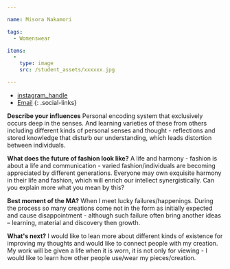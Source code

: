 ```yaml
---

name: Misora Nakamori

tags:
  - Womenswear

items:
  -
    type: image
    src: /student_assets/xxxxxx.jpg

---
```


* [instagram_handle](https://www.instagram.com/__misora__/)
* [Email](mailto:misora.nakamori@network.rca.ac.uk)
{: .social-links}

**Describe your influences**
Personal encoding system that exclusively occurs deep in the senses. And learning varieties of these from others including different kinds of personal senses and thought - reflections and stored knowledge that disturb our understanding, which leads distortion between individuals.

**What does the future of fashion look like?**
A life and harmony - fashion is about a life and communication - varied fashion/individuals are becoming appreciated by different generations. Everyone may own exquisite harmony in their life and fashion, which will enrich our intellect synergistically. Can you explain more what you mean by this?

**Best moment of the MA?**
When I meet lucky failures/happenings. During the process so many creations come not in the form as initially expected and cause disappointment - although such failure often bring another ideas – learning, material and discovery then growth.

**What's next?**
I would like to lean more about different kinds of existence for improving my thoughts and would like to connect people with my creation. My work will be given a life when it is worn, it is not only for viewing - I would like to learn how other people use/wear my pieces/creation.
